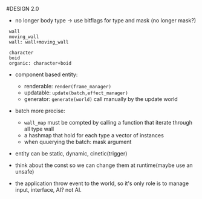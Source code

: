 #DESIGN 2.0

* no longer body type -> use bitflags for type and mask (no longer mask?)
```
 wall
 moving_wall
 wall: wall+moving_wall

 character
 boid
 organic: character+boid
```
* component based entity: 
  * renderable: `render(frame_manager)`
  * updatable: `update(batch,effect_manager)`
  * generator: `generate(world)` call manually by the update world

* batch more precise: 
  * `wall_map` must be compted by calling a function that iterate through all type wall
  * a hashmap that hold for each type a vector of instances
  * when quuerying the batch: mask argument

* entity can be static, dynamic, cinetic(trigger)

* think about the const so we can change them at runtime(maybe use an unsafe)

* the application throw event to the world, so it's only role is to manage input, interface, AI? not AI.
